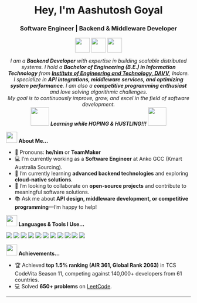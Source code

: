 <p align="center">
</p>
<h1 align="center">Hey, I'm Aashutosh Goyal</h1>
<h3 align="center">Software Engineer | Backend & Middleware Developer</h3>
<p align="center">
    <a href="mailto:aashutosh89660@gmail.com"><img align="center" src="https://cdn-icons-png.flaticon.com/512/5968/5968534.png" height="40" width="40" /></a>
    <a href="https://www.linkedin.com/in/aashutosh-goyal-91942a1ba/" target="_blank"><img align="center" src="https://cdn-icons-png.flaticon.com/512/174/174857.png" height="40" width="40" /></a>
    <a href="https://github.com/Aashutosh1512" target="_blank"><img align="center" src="https://cdn-icons-png.flaticon.com/512/25/25231.png" height="40" width="40" /></a>
</p>

<p align="center">
  <em>
    I am a <b>Backend Developer</b> with expertise in building scalable distributed systems. I hold a <b>Bachelor of Engineering (B.E.) in Information Technology</b> from 
    <a href="https://www.ietdavv.edu.in/"><b>Institute of Engineering and Technology, DAVV</b></a>, Indore. <br>
    I specialize in <b>API integrations, middleware services, and optimizing system performance</b>. I am also a <b>competitive programming enthusiast</b> and love solving algorithmic challenges. <br>
    My goal is to continuously improve, grow, and excel in the field of software development.
  </em> 
  <br>
  <img src="https://media.giphy.com/media/VgCDAzcKvsR6OM0uWg/giphy.gif" width="50" /> <b><i>Learning while HOPING & HUSTLING!!!</i></b> <img src="https://media.giphy.com/media/7j2hfyeVcDtf2/giphy.gif" width="50" />
</p>

<img src="https://media.giphy.com/media/ObNTw8Uzwy6KQ/giphy.gif" width="30px">&nbsp;**About Me...**
- 📌 Pronouns: **he/him** or **TeamMaker**  
- 💻 I’m currently working as a **Software Engineer** at Anko GCC (Kmart Australia Sourcing).  
- 🔭 I’m currently learning **advanced backend technologies** and exploring **cloud-native solutions**.  
- 🤝 I’m looking to collaborate on **open-source projects** and contribute to meaningful software solutions.  
- 📚 Ask me about **API design, middleware development, or competitive programming**—I’m happy to help!  

<img src="https://media.giphy.com/media/ObNTw8Uzwy6KQ/giphy.gif" width="30px">&nbsp;**Languages & Tools I Use...**
<p align="left">
    <a href="https://isocpp.org/" target="_blank"><img src="https://img.icons8.com/color/48/000000/c-plus-plus-logo.png"/></a>
    <a href="https://learn.microsoft.com/en-us/dotnet/csharp/" target="_blank"><img src="https://img.icons8.com/color/48/000000/c-sharp-logo.png"/></a>
    <a href="https://developer.mozilla.org/en-US/docs/Web/JavaScript" target="_blank"><img src="https://img.icons8.com/color/48/000000/javascript.png"/></a>
    <a href="https://reactjs.org/" target="_blank"><img src="https://img.icons8.com/color/48/000000/react-native.png"/></a>
    <a href="https://nodejs.org/" target="_blank"><img src="https://img.icons8.com/color/48/000000/nodejs.png"/></a>
    <a href="https://expressjs.com/" target="_blank"><img src="https://img.icons8.com/color/48/000000/express.png"/></a>
    <a href="https://www.mysql.com/" target="_blank"><img src="https://img.icons8.com/fluent/50/000000/mysql-logo.png"/></a>
    <a href="https://www.mongodb.com/" target="_blank"><img src="https://img.icons8.com/color/48/000000/mongodb.png"/></a>
    <a href="https://kafka.apache.org/" target="_blank"><img src="https://img.icons8.com/color/48/000000/apache-kafka.png"/></a>
    <a href="https://www.docker.com/" target="_blank"><img src="https://img.icons8.com/color/48/000000/docker.png"/></a>
    <a href="https://code.visualstudio.com/" target="_blank"><img src="https://img.icons8.com/color/48/000000/visual-studio-code.png"/></a>
</p>

<img src="https://media.giphy.com/media/ObNTw8Uzwy6KQ/giphy.gif" width="30px">&nbsp;**Achievements...**
- 🏆 Achieved **top 1.5% ranking (AIR 361, Global Rank 2063)** in TCS CodeVita Season 11, competing against 140,000+ developers from 61 countries.  
- 💻 Solved **650+ problems** on [LeetCode](https://leetcode.com/Aashutosh1512).  



---
